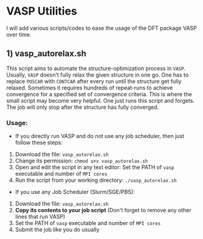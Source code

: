 # VASP Utilities

I will add various scripts/codes to ease the usage of the DFT package VASP over time. 

## 1) vasp_autorelax.sh

This script aims to automate the structure-optimization process in `VASP`. Usually, `VASP` doesn't fully relax the given structure in one go. One has to replace `POSCAR` with `CONTCAR` after every run until the structure get fully relaxed. Sometimes it requires hundreds of repeat-runs to achieve convergence for a specified set of convergence criteria. This is where the small script may become very helpful. One just runs this script and forgets. The job will only stop after the structure has fully converged.

### Usage:

* If you directly run VASP and do not use any job scheduler, then just follow these steps:

1) Download the file:  `vasp_autorelax.sh`
2) Change its permission:  `chmod u+x vasp_autorelax.sh`
3) Open and edit the script in any text editor:  Set the PATH of `vasp` executable and number of `MPI cores`
4) Run the script from your working directory:  `./vasp_autorelax.sh`

* If you use any Job Scheduler (Slurm/SGE/PBS):

1) Download the file:  `vasp_autorelax.sh`
2) **Copy its contents to your job script** (Don't forget to remove any other lines that run VASP)
3) Set the PATH of `vasp` executable and number of `MPI cores`
4) Submit the job like you do usually

